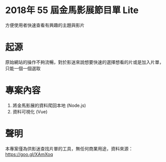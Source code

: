 # 2018年 55 屆金馬影展節目單 Lite
方便使用者快速查看有興趣的主題與影片

# 起源
原始網站的操作不夠流暢，對於影迷來說想要快速的選擇想看的片或是加入片單，只能一個一個選取

# 專案內容
1. 將金馬影展的資料爬回本地 (Node.js)
2. 資料可視化 (Vue)

# 聲明
本專案僅為供影迷查找片單的工具，無任何商業用途，資料來源：https://goo.gl/XAmXoq

